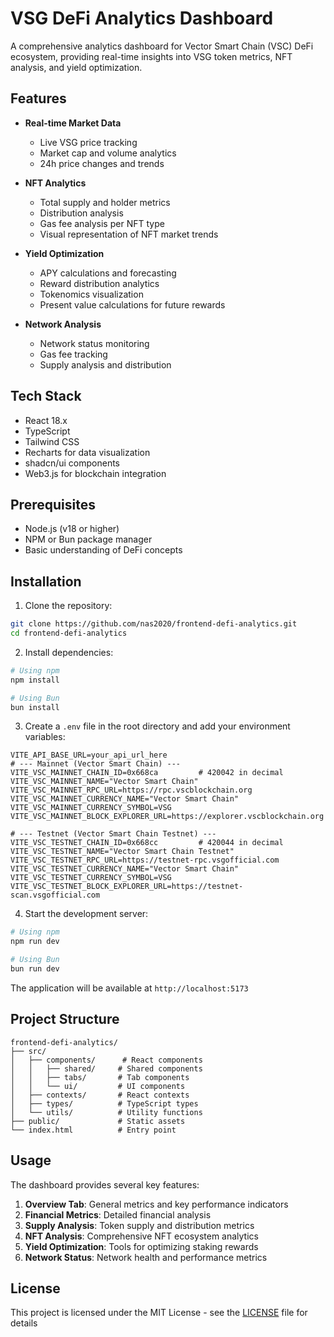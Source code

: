 # VSG DeFi Analytics Dashboard

A comprehensive analytics dashboard for Vector Smart Chain (VSC) DeFi ecosystem, providing real-time insights into VSG token metrics, NFT analysis, and yield optimization.

## Features

- **Real-time Market Data**
  - Live VSG price tracking
  - Market cap and volume analytics
  - 24h price changes and trends

- **NFT Analytics**
  - Total supply and holder metrics
  - Distribution analysis
  - Gas fee analysis per NFT type
  - Visual representation of NFT market trends

- **Yield Optimization**
  - APY calculations and forecasting
  - Reward distribution analytics
  - Tokenomics visualization
  - Present value calculations for future rewards

- **Network Analysis**
  - Network status monitoring
  - Gas fee tracking
  - Supply analysis and distribution

## Tech Stack

- React 18.x
- TypeScript
- Tailwind CSS
- Recharts for data visualization
- shadcn/ui components
- Web3.js for blockchain integration

## Prerequisites

- Node.js (v18 or higher)
- NPM or Bun package manager
- Basic understanding of DeFi concepts

## Installation

1. Clone the repository:
```bash
git clone https://github.com/nas2020/frontend-defi-analytics.git
cd frontend-defi-analytics
```

2. Install dependencies:
```bash
# Using npm
npm install

# Using Bun
bun install
```

3. Create a `.env` file in the root directory and add your environment variables:
```env
VITE_API_BASE_URL=your_api_url_here
# --- Mainnet (Vector Smart Chain) ---
VITE_VSC_MAINNET_CHAIN_ID=0x668ca         # 420042 in decimal
VITE_VSC_MAINNET_NAME="Vector Smart Chain"
VITE_VSC_MAINNET_RPC_URL=https://rpc.vscblockchain.org
VITE_VSC_MAINNET_CURRENCY_NAME="Vector Smart Chain"
VITE_VSC_MAINNET_CURRENCY_SYMBOL=VSG
VITE_VSC_MAINNET_BLOCK_EXPLORER_URL=https://explorer.vscblockchain.org

# --- Testnet (Vector Smart Chain Testnet) ---
VITE_VSC_TESTNET_CHAIN_ID=0x668cc         # 420044 in decimal
VITE_VSC_TESTNET_NAME="Vector Smart Chain Testnet"
VITE_VSC_TESTNET_RPC_URL=https://testnet-rpc.vsgofficial.com
VITE_VSC_TESTNET_CURRENCY_NAME="Vector Smart Chain"
VITE_VSC_TESTNET_CURRENCY_SYMBOL=VSG
VITE_VSC_TESTNET_BLOCK_EXPLORER_URL=https://testnet-scan.vsgofficial.com
```

4. Start the development server:
```bash
# Using npm
npm run dev

# Using Bun
bun run dev
```

The application will be available at `http://localhost:5173`

## Project Structure

```
frontend-defi-analytics/
├── src/
│   ├── components/      # React components
│   │   ├── shared/     # Shared components
│   │   ├── tabs/       # Tab components
│   │   └── ui/         # UI components
│   ├── contexts/       # React contexts
│   ├── types/          # TypeScript types
│   └── utils/          # Utility functions
├── public/             # Static assets
└── index.html          # Entry point
```

## Usage

The dashboard provides several key features:

1. **Overview Tab**: General metrics and key performance indicators
2. **Financial Metrics**: Detailed financial analysis
3. **Supply Analysis**: Token supply and distribution metrics
4. **NFT Analysis**: Comprehensive NFT ecosystem analytics
5. **Yield Optimization**: Tools for optimizing staking rewards
6. **Network Status**: Network health and performance metrics

## License

This project is licensed under the MIT License - see the [LICENSE](LICENSE) file for details
